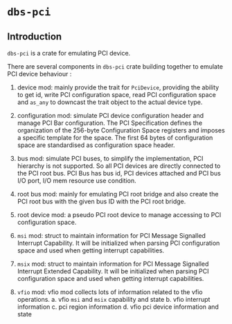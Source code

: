 # `dbs-pci`

## Introduction

`dbs-pci` is a crate for emulating PCI device.

There are several components in `dbs-pci` crate building together to emulate PCI device behaviour :

1. device mod: mainly provide the trait for `PciDevice`, providing the ability to get id, write PCI configuration space, read PCI configuration space and `as_any` to downcast the trait object to the actual device type.

2. configuration mod: simulate PCI device configuration header and manage PCI Bar configuration. The PCI Specification defines the organization of the 256-byte Configuration Space registers and imposes a specific template for the space. The first 64 bytes of configuration space are standardised as configuration space header.

3. bus mod: simulate PCI buses, to simplify the implementation, PCI hierarchy is not supported. So all PCI devices are directly connected to the PCI root bus. PCI Bus has bus id, PCI devices attached and PCI bus I/O port, I/O mem resource use condition.

4. root bus mod: mainly for emulating PCI root bridge and also create the PCI root bus with the given bus ID with the PCI root bridge.

5. root device mod: a pseudo PCI root device to manage accessing to PCI configuration space.

6. `msi` mod: struct to maintain information for PCI Message Signalled Interrupt Capability. It will be initialized when parsing PCI configuration space and used when getting interrupt capabilities.

7. `msix` mod: struct to maintain information for PCI Message Signalled Interrupt Extended Capability. It will be initialized when parsing PCI configuration space and used when getting interrupt capabilities.

8. `vfio` mod: vfio mod collects lots of information related to the vfio operations.
    a. vfio `msi` and `msix` capability and state
    b. vfio interrupt information 
    c. pci region information
    d. vfio pci device information and state